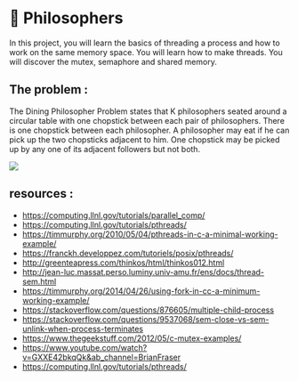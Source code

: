 #  :monocle_face:	 Philosophers
 In this project, you will learn the basics of threading a process and how to work on the same memory space. You will learn how to make threads. You will discover the mutex, semaphore and shared memory.

## The problem :
 The Dining Philosopher Problem states that K philosophers seated around a circular table with one chopstick between each pair of philosophers. There is one chopstick between each philosopher. A philosopher may eat if he can pick up the two chopsticks adjacent to him. One chopstick may be picked up by any one of its adjacent followers but not both. 

 
 <img src="https://github.com/nowl01/Philosophers/blob/master/res/An_illustration_of_the_dining_philosophers_problem.png">

## resources :
   
* https://computing.llnl.gov/tutorials/parallel_comp/
* https://computing.llnl.gov/tutorials/pthreads/
* https://timmurphy.org/2010/05/04/pthreads-in-c-a-minimal-working-example/
* https://franckh.developpez.com/tutoriels/posix/pthreads/
* http://greenteapress.com/thinkos/html/thinkos012.html
* http://jean-luc.massat.perso.luminy.univ-amu.fr/ens/docs/thread-sem.html
* https://timmurphy.org/2014/04/26/using-fork-in-cc-a-minimum-working-example/
* https://stackoverflow.com/questions/876605/multiple-child-process
* https://stackoverflow.com/questions/9537068/sem-close-vs-sem-unlink-when-process-terminates
* https://www.thegeekstuff.com/2012/05/c-mutex-examples/
* https://www.youtube.com/watch?v=GXXE42bkqQk&ab_channel=BrianFraser
* https://computing.llnl.gov/tutorials/pthreads/
